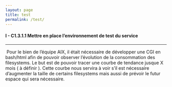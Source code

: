 ```yaml
---
layout: page
title: test
permalink: /test/
---
```


#### __I - C1.3.1.1 Mettre en place l’environnement de test du service__
----

&nbsp;Pour le bien de l’équipe AIX, il était nécessaire de développer une CGI en bash/html afin de pouvoir observer l’évolution de la consommation des filesystems. Le but est de pouvoir tracer une courbe de tendance jusque X mois ( à définir ). Cette courbe nous servira à voir s’il est nécessaire d’augmenter la taille de certains filesystems mais aussi de prévoir le futur espace qui sera nécessaire.
&nbsp;
&nbsp;
